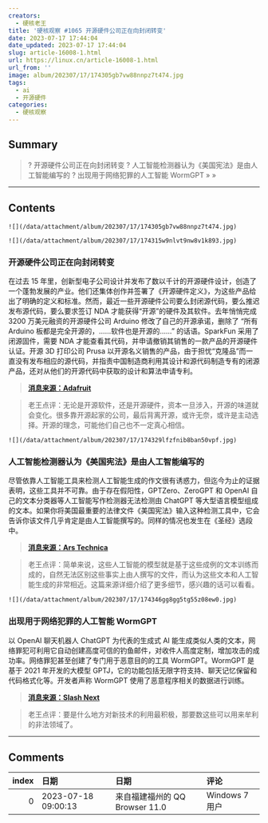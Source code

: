 ```yaml
---
creators:
  - 硬核老王
title: '硬核观察 #1065 开源硬件公司正在向封闭转变'
date: 2023-07-17 17:44:04
date_updated: 2023-07-17 17:44:04
slug: article-16008-1.html
url: https://linux.cn/article-16008-1.html
url_from: ''
image: album/202307/17/174305gb7vw88nnpz7t474.jpg
tags:
  - ai
  - 开源硬件
categories:
  - 硬核观察
---
```


## Summary

> ? 开源硬件公司正在向封闭转变
> ? 人工智能检测器认为《美国宪法》是由人工智能编写的
> ? 出现用于网络犯罪的人工智能 WormGPT
> » 
> »

***

<!-- more -->

## Contents

`![](/data/attachment/album/202307/17/174305gb7vw88nnpz7t474.jpg)`

`![](/data/attachment/album/202307/17/174315w9nlvt9nw8v1k893.jpg)`

### 开源硬件公司正在向封闭转变

在过去 15 年里，创新型电子公司设计并发布了数以千计的开源硬件设计，创造了一个蓬勃发展的产业。他们还集体创作并签署了《开源硬件定义》，为这些产品给出了明确的定义和标准。然而，最近一些开源硬件公司要么封闭源代码，要么推迟发布源代码，要么要求签订 NDA 才能获得“开源”的硬件及其软件。去年悄悄完成 3200 万美元融资的开源硬件公司 Arduino 修改了自己的开源承诺，删除了 “所有 Arduino 板都是完全开源的，……软件也是开源的……” 的话语。SparkFun 采用了闭源固件，需要 NDA 才能查看其代码，并申请撤销其销售的一款产品的开源硬件认证。开源 3D 打印公司 Prusa 以开源名义销售的产品，由于担忧“克隆品”而一直没有发布相应的源代码，并指责中国制造商利用其设计和源代码制造专有的闭源产品，还对从他们的开源代码中获取的设计和算法申请专利。

> 
> **[消息来源：Adafruit](https://blog.adafruit.com/2023/07/12/when-open-becomes-opaque-the-changing-face-of-open-source-hardware-companies/)**
> 
> 
> 

> 
> 老王点评：无论是开源软件，还是开源硬件，资本一旦涉入，开源的味道就会变化。很多靠开源起家的公司，最后背离开源，或许无奈，或许是主动选择。开源的理念，可能他们自己也不一定真心相信。
> 
> 
> 

`![](/data/attachment/album/202307/17/174329lfzfnib8ban50vpf.jpg)`

### 人工智能检测器认为《美国宪法》是由人工智能编写的

尽管依靠人工智能工具来检测人工智能生成的作文很有诱惑力，但迄今为止的证据表明，这些工具并不可靠。由于存在假阳性，GPTZero、ZeroGPT 和 OpenAI 自己的文本分类器等人工智能写作检测器无法检测由 ChatGPT 等大型语言模型组成的文本。如果你将美国最重要的法律文件《美国宪法》输入这种检测工具中，它会告诉你该文件几乎肯定是由人工智能撰写的。同样的情况也发生在《圣经》选段中。

> 
> **[消息来源：Ars Technica](https://arstechnica.com/information-technology/2023/07/why-ai-detectors-think-the-us-constitution-was-written-by-ai/)**
> 
> 
> 

> 
> 老王点评：简单来说，这些人工智能的模型就是基于这些成例的文本训练而成的，自然无法区别这些事实上由人撰写的文件，而认为这些文本和人工智能生成的非常相近。这篇来源详细介绍了更多细节，感兴趣的话可以看看。
> 
> 
> 

`![](/data/attachment/album/202307/17/174346gg8gg5tg55z08ew0.jpg)`

### 出现用于网络犯罪的人工智能 WormGPT

以 OpenAI 聊天机器人 ChatGPT 为代表的生成式 AI 能生成类似人类的文本，网络罪犯可利用它自动创建高度可信的钓鱼邮件，对收件人高度定制，增加攻击的成功率。网络罪犯甚至创建了专门用于恶意目的的工具 WormGPT。WormGPT 是基于 2021 年开发的大模型 GPTJ，它的功能包括无限字符支持、聊天记忆保留和代码格式化等。开发者声称 WormGPT 使用了恶意程序相关的数据进行训练。

> 
> **[消息来源：Slash Next](https://slashnext.com/blog/wormgpt-the-generative-ai-tool-cybercriminals-are-using-to-launch-business-email-compromise-attacks/)**
> 
> 
> 

> 
> 老王点评：要是什么地方对新技术的利用最积极，那要数这些可以用来牟利的非法领域了。
> 
> 
>

***

## Comments

|   index | 日期                | 日期                                          | 评论                                                         |
|--------:|:--------------------|:----------------------------------------------|:-------------------------------------------------------------|
|       0 | 2023-07-18 09:00:13 | 来自福建福州的 QQ Browser 11.0|Windows 7 用户 | 试想一下，如果人工智能学会了自动编写病毒并发布，那就太可怕了 |
